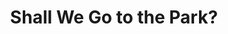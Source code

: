 ---
title: Shall We Go to the Park?
category: paintings
series: words for today
year: 2019
image: shallwegotothepark.jpg
size: 
materials: acrylic on canvas
---